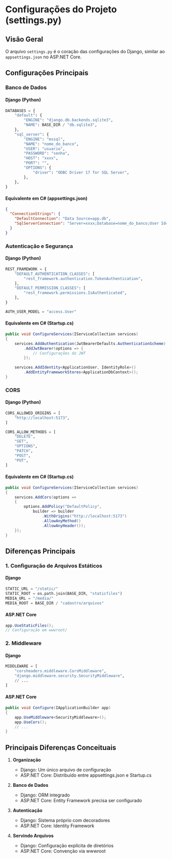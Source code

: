 # Configurações do Projeto (settings.py)

## Visão Geral
O arquivo `settings.py` é o coração das configurações do Django, similar ao `appsettings.json` no ASP.NET Core.

## Configurações Principais

### Banco de Dados

#### Django (Python)
```python
DATABASES = {
    "default": {
        "ENGINE": "django.db.backends.sqlite3",
        "NAME": BASE_DIR / "db.sqlite3",
    },
    "sql_server": {
        "ENGINE": "mssql",
        "NAME": "nome_do_banco",
        "USER": "usuario",
        "PASSWORD": "senha",
        "HOST": "xxxx",
        "PORT": "",
        "OPTIONS": {
            "driver": "ODBC Driver 17 for SQL Server",
        },
    },
}
```

#### Equivalente em C# (appsettings.json)
```json
{
  "ConnectionStrings": {
    "DefaultConnection": "Data Source=app.db",
    "SqlServerConnection": "Server=xxxx;Database=nome_do_banco;User Id=usuario;Password=senha;TrustServerCertificate=True"
  }
}
```

### Autenticação e Segurança

#### Django (Python)
```python
REST_FRAMEWORK = {
    "DEFAULT_AUTHENTICATION_CLASSES": [
        "rest_framework.authentication.TokenAuthentication",
    ],
    "DEFAULT_PERMISSION_CLASSES": [
        "rest_framework.permissions.IsAuthenticated",
    ],
}

AUTH_USER_MODEL = "access.User"
```

#### Equivalente em C# (Startup.cs)
```csharp
public void ConfigureServices(IServiceCollection services)
{
    services.AddAuthentication(JwtBearerDefaults.AuthenticationScheme)
        .AddJwtBearer(options => {
            // Configurações do JWT
        });
        
    services.AddIdentity<ApplicationUser, IdentityRole>()
        .AddEntityFrameworkStores<ApplicationDbContext>();
}
```

### CORS

#### Django (Python)
```python
CORS_ALLOWED_ORIGINS = [
    "http://localhost:5173",
]

CORS_ALLOW_METHODS = [
    "DELETE",
    "GET",
    "OPTIONS",
    "PATCH",
    "POST",
    "PUT",
]
```

#### Equivalente em C# (Startup.cs)
```csharp
public void ConfigureServices(IServiceCollection services)
{
    services.AddCors(options =>
    {
        options.AddPolicy("DefaultPolicy",
            builder => builder
                .WithOrigins("http://localhost:5173")
                .AllowAnyMethod()
                .AllowAnyHeader());
    });
}
```

## Diferenças Principais

### 1. Configuração de Arquivos Estáticos

#### Django
```python
STATIC_URL = "/static/"
STATIC_ROOT = os.path.join(BASE_DIR, "staticfiles")
MEDIA_URL = "/media/"
MEDIA_ROOT = BASE_DIR / "cadastro/arquivos"
```

#### ASP.NET Core
```csharp
app.UseStaticFiles();
// Configuração em wwwroot/
```

### 2. Middleware

#### Django
```python
MIDDLEWARE = [
    "corsheaders.middleware.CorsMiddleware",
    "django.middleware.security.SecurityMiddleware",
    // ...
]
```

#### ASP.NET Core
```csharp
public void Configure(IApplicationBuilder app)
{
    app.UseMiddleware<SecurityMiddleware>();
    app.UseCors();
    // ...
}
```

## Principais Diferenças Conceituais

1. **Organização**
   - Django: Um único arquivo de configuração
   - ASP.NET Core: Distribuído entre appsettings.json e Startup.cs

2. **Banco de Dados**
   - Django: ORM integrado
   - ASP.NET Core: Entity Framework precisa ser configurado

3. **Autenticação**
   - Django: Sistema próprio com decoradores
   - ASP.NET Core: Identity Framework

4. **Servindo Arquivos**
   - Django: Configuração explícita de diretórios
   - ASP.NET Core: Convenção via wwwroot
